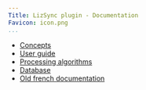 ```yaml
---
Title: LizSync plugin - Documentation
Favicon: icon.png
...
```


* [Concepts](./concepts/)
* [User guide](./user_guide/)
* [Processing algorithms](./processing/)
* [Database](./database/)
* [Old french documentation](./old_french_documentation/)
